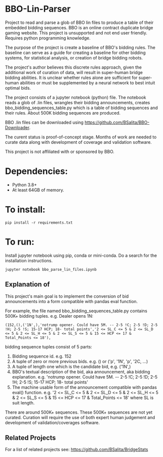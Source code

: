 # BBO-Lin-Parser
Project to read and parse a glob of BBO lin files to produce a table of their embedded bidding sequences. BBO is an online contract duplicate bridge gaming website. This project is unsupported and not end user friendly. Requires python programming knowledge.

The purpose of the project is create a baseline of BBO's bidding rules. The baseline can serve as a guide for creating a baseline for other bidding systems, for statistical analysis, or creation of bridge bidding robots.

The project's author believes this discrete rules approach, given the additional work of curation of data, will result in super-human bridge bidding abilities. It is unclear whether rules alone are sufficient for super-human abilities or must be supplemented by a neural network to best intuit optimal bids.

The project consists of a jupyter notebook (python) file. The notebook reads a glob of .lin files, wrangles their bidding announcements, creates bbo_bidding_sequences_table.py which is a table of bidding sequences and their rules. About 500K bidding sequences are produced.

BBO .lin files can be downloaded using https://github.com/BSalita/BBO-Downloader.

The curent status is proof-of-concept stage.  Months of work are needed to curate data along with development of coverage and validation software.

This project is not affiliated with or sponsored by BBO.

# Dependencies:
- Python 3.8+
- At least 64GB of memory.

# To install:
    pip install -r requirements.txt

# To run:
Install jupyter notebook using pip, conda or mini-conda. Do a search for the installation instructions.

    jupyter notebook bbo_parse_lin_files.ipynb

## Explanation of
This project's main goal is to implement the conversion of bid announcements into a form compatible with pandas eval function.

For example, the file named bbo_bidding_sequences_table.py contains 500K+ bidding tuples. e.g. Dealer opens 1N:

    (152,(),('1N',),'notrump opener. Could have 5M. -- 2-5 !C; 2-5 !D; 2-5 !H; 2-5 !S; 15-17 HCP; 18- total points','2 <= SL_C <= 5 & 2 <= SL_D <= 5 & 2 <= SL_H <= 5 & 2 <= SL_S <= 5 & 15 <= HCP <= 17 & Total_Points <= 18'),

bidding sequence tuples consist of 5 parts:

1. Bidding sequence id. e.g. 152
2. A tuple of zero or more previous bids. e.g.  () or ('p', '1N', 'p', '2C, ...)
3. A tuple of length one which is the candidate bid, e.g. ('1N',)
4. BBO's textual description of the bid, aka announcement, aka bidding explanation. e.g. 'notrump opener. Could have 5M. -- 2-5 !C; 2-5 !D; 2-5 !H; 2-5 !S; 15-17 HCP; 18- total points'
5. The machine usable form of the announcement compatible with pandas eval() function. e.g. '2 <= SL_C <= 5 & 2 <= SL_D <= 5 & 2 <= SL_H <= 5 & 2 <= SL_S <= 5 & 15 <= HCP <= 17 & Total_Points <= 18' where SL is suit length.

There are around 500K+ sequences. These 500K+ sequences are not yet curated. Curation will require the use of both expert human judgement and development of validation/coverages software.

## Related Projects
For a list of related projects see: https://github.com/BSalita/BridgeStats
